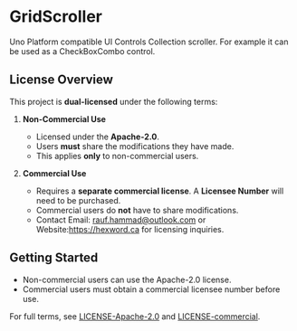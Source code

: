 # GridScroller
Uno Platform compatible UI Controls Collection scroller. For example it can be used as a CheckBoxCombo control.

## License Overview  
This project is **dual-licensed** under the following terms:  

1. **Non-Commercial Use**  
   - Licensed under the **Apache-2.0**.  
   - Users **must** share the modifications they have made.
   - This applies **only** to non-commercial users.

2. **Commercial Use**  
   - Requires a **separate commercial license**. A **Licensee Number** will need to be purchased. 
   - Commercial users do **not** have to share modifications. 
   - Contact Email: rauf.hammad@outlook.com or Website:https://hexword.ca for licensing inquiries.

## Getting Started  
- Non-commercial users can use the Apache-2.0 license.  
- Commercial users must obtain a commercial licensee number before use.  
  
For full terms, see [LICENSE-Apache-2.0](LICENSE-Apache-2.0) and [LICENSE-commercial](LICENSE-commercial).  

